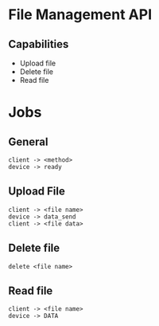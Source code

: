# File Management API

## Capabilities
- Upload file
- Delete file
- Read file

# Jobs
## General
```
client -> <method>
device -> ready
```
## Upload File
```
client -> <file name>
device -> data_send
client -> <file data>
```

## Delete file
```
delete <file name>
```

## Read file
```
client -> <file name>
device -> DATA
```